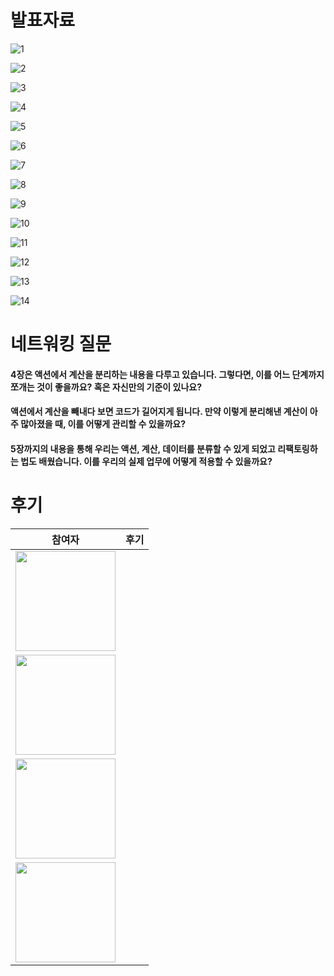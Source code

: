 # 발표자료

![1](./발표자료/1.jpg)

![2](./발표자료/2.jpg)

![3](./발표자료/3.jpg)

![4](./발표자료/4.jpg)

![5](./발표자료/5.jpg)

![6](./발표자료/6.jpg)

![7](./발표자료/7.jpg)

![8](./발표자료/8.jpg)

![9](./발표자료/9.jpg)

![10](./발표자료/10.jpg)

![11](./발표자료/11.jpg)

![12](./발표자료/12.jpg)

![13](./발표자료/13.jpg)

![14](./발표자료/14.jpg)

# 네트워킹 질문

#### 4장은 액션에서 계산을 분리하는 내용을 다루고 있습니다. 그렇다면, 이를 어느 단계까지 쪼개는 것이 좋을까요? 혹은 자신만의 기준이 있나요?

#### 액션에서 계산을 빼내다 보면 코드가 길어지게 됩니다. 만약 이렇게 분리해낸 계산이 아주 많아졌을 때, 이를 어떻게 관리할 수 있을까요?

#### 5장까지의 내용을 통해 우리는 액션, 계산, 데이터를 분류할 수 있게 되었고 리팩토링하는 법도 배웠습니다. 이를 우리의 실제 업무에 어떻게 적용할 수 있을까요?

# 후기

|                                                                              참여자                                                                               | 후기 |
| :---------------------------------------------------------------------------------------------------------------------------------------------------------------: | :--: |
|                           [<img width="160px" src="https://avatars.githubusercontent.com/u/2849255?v=4" />](https://github.com/mg5566)                            |      |
|                         [<img width="160px" src="https://avatars.githubusercontent.com/u/109333130?v=4" />](https://github.com/chanshin0)                         |      |
|                          [<img width="160px" src="https://avatars.githubusercontent.com/u/70143350?v=4" />](https://github.com/nara9709)                          |      |
| [<img width="160px" src="https://user-images.githubusercontent.com/116826162/236803962-73ff1ba3-63cf-46c7-93f9-22282f6f0746.jpeg" />](https://github.com/chhw130) |      |
